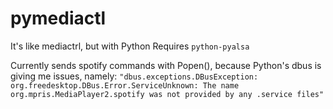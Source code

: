 # pymediactl
It's like mediactrl, but with Python
Requires `python-pyalsa`

Currently sends spotify commands with Popen(), because Python's dbus is giving me issues, namely:
`"dbus.exceptions.DBusException: org.freedesktop.DBus.Error.ServiceUnknown: The name org.mpris.MediaPlayer2.spotify was not provided by any .service files"`
